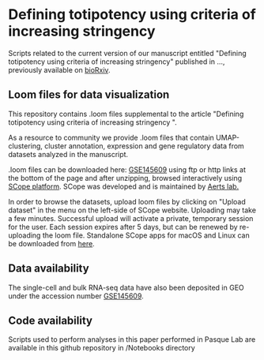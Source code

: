 # Defining totipotency using criteria of increasing stringency

Scripts related to the current version of our manuscript entitled "Defining totipotency using criteria of increasing stringency" published in ..., previously available on [bioRxiv](https://www.biorxiv.org/content/10.1101/2020.03.02.972893v1).

## Loom files for data visualization

This repository contains .loom files supplemental to the article "Defining totipotency using criteria of increasing stringency ". 

As a resource to community we provide .loom files that contain UMAP-clustering, cluster annotation, expression and gene regulatory data from datasets analyzed in the manuscript. 

.loom files can be downloaded here:  [GSE145609](https://www.ncbi.nlm.nih.gov/geo/query/acc.cgi?acc=GSE145609) using ftp or http links at the bottom of the page
and after unzipping, browsed interactively using [SCope platform](https://scope.aertslab.org). SCope was developed and is maintained by [Aerts lab.](https://www.aertslab.org/)

In order to browse the datasets, upload loom files by clicking on "Upload dataset" in the menu on the left-side of SCope website. Uploading may take a few minutes. Successful upload will activate a private, temporary session for the user. Each session expires after 5 days, but can be renewed by re-uploading the loom file. 
Standalone SCope apps for macOS and Linux can be downloaded from [here](https://github.com/aertslab/SCope/releases).

## Data availability

The single-cell and bulk RNA-seq data have also been deposited in GEO under the accession number [GSE145609](https://www.ncbi.nlm.nih.gov/geo/query/acc.cgi?acc=GSE145609).

## Code availability 

Scripts used to perform analyses in this paper performed in Pasque Lab are available in this github repository in /Notebooks directory 



